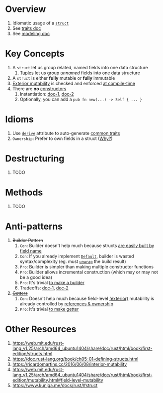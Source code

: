 # Overview
1. Idiomatic usage of a [`struct`](https://doc.rust-lang.org/book/ch05-01-defining-structs.html)
1. See [traits doc](./traits.md)
1. See [modeling doc](./modeling.md)


# Key Concepts
1. A `struct` let us group related, named fields into one data structure
    1. [Tuples](https://doc.rust-lang.org/rust-by-example/primitives/tuples.html) let us group *unnamed* fields into one data structure
1. A `struct` is either **fully** mutable or **fully** immutable
1. [Exterior mutability](https://doc.rust-lang.org/rust-by-example/scope/borrow/mut.html) is checked and enforced [at compile-time](https://doc.rust-lang.org/std/keyword.mut.html)
1. There are **no** [constructors](https://en.wikipedia.org/wiki/Constructor_(object-oriented_programming))
    1. Instantiation: [doc-1](https://doc.rust-lang.org/std/keyword.struct.html#instantiation), [doc-2](https://doc.rust-lang.org/nomicon/constructors.html)
    1. Optionally, you can add a `pub fn new(...) -> Self { ... }`


# Idioms
1. Use [`derive`](./traits.derive.md) attribute to auto-generate [common traits](./traits.derive.md)
1. `Ownership`: Prefer to own fields in a struct ([Why?](https://www.lurklurk.org/effective-rust/lifetimes.html#lifetimes-in-data-structures))


# Destructuring
1. TODO


# Methods
1. TODO


# Anti-patterns
1. ~~Builder Pattern~~
    1. `Con`: Builder doesn't help much because structs [are easily built by field name](https://doc.rust-lang.org/book/ch05-01-defining-structs.html#using-the-field-init-shorthand)
    1. `Con`: If you already implement [`Default`](https://doc.rust-lang.org/std/default/trait.Default.html), builder is wasted syntax/complexity (eg. must [`unwrap`](https://docs.rs/derive_builder/latest/derive_builder/struct.UninitializedFieldError.html) the build result)
    1. `Pro`: Builder is simpler than making multiple constructor functions
    1. `Pro`: Builder allows incremental construction (which may or may not be a good idea)
    1. `Pro`: It's trivial [to make a builder](https://docs.rs/derive_builder/latest/derive_builder/)
    1. Tradeoffs: [doc-1](https://rust-unofficial.github.io/patterns/patterns/creational/builder.html), [doc-2](https://www.lurklurk.org/effective-rust/builders.html)
1. ~~[Getters](https://codehs.gitbooks.io/apjava/content/Classes-And-Object-Oriented-Programming/getter-and-setter-methods.html)~~
    1. `Con`: Doesn't help much because field-level [(exterior)](https://web.mit.edu/rust-lang_v1.25/arch/amd64_ubuntu1404/share/doc/rust/html/book/first-edition/mutability.html#interior-vs-exterior-mutability) mutability is already controlled by [references & ownership](https://web.mit.edu/rust-lang_v1.25/arch/amd64_ubuntu1404/share/doc/rust/html/book/first-edition/mutability.html#field-level-mutability)
    1. `Pro`: It's trivial [to make getter](https://docs.rs/derive-getters/0.2.0/derive_getters/)


# Other Resources
1. https://web.mit.edu/rust-lang_v1.25/arch/amd64_ubuntu1404/share/doc/rust/html/book/first-edition/structs.html
1. https://doc.rust-lang.org/book/ch05-01-defining-structs.html
1. https://ricardomartins.cc/2016/06/08/interior-mutability
1. https://web.mit.edu/rust-lang_v1.25/arch/amd64_ubuntu1404/share/doc/rust/html/book/first-edition/mutability.html#field-level-mutability
1. https://www.kuniga.me/docs/rust/#struct
